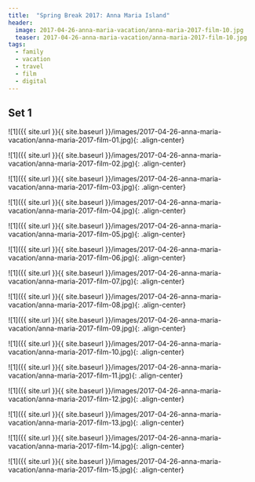 ```yaml
---
title:  "Spring Break 2017: Anna Maria Island"
header:
  image: 2017-04-26-anna-maria-vacation/anna-maria-2017-film-10.jpg
  teaser: 2017-04-26-anna-maria-vacation/anna-maria-2017-film-10.jpg
tags: 
  - family
  - vacation
  - travel
  - film
  - digital
---
```


## Set 1

<p></p>
![1]({{ site.url }}{{ site.baseurl }}/images/2017-04-26-anna-maria-vacation/anna-maria-2017-film-01.jpg){: .align-center}
<figcaption> </figcaption>
<p></p>

<p></p>
![1]({{ site.url }}{{ site.baseurl }}/images/2017-04-26-anna-maria-vacation/anna-maria-2017-film-02.jpg){: .align-center}
<figcaption> </figcaption>
<p></p>

<p></p>
![1]({{ site.url }}{{ site.baseurl }}/images/2017-04-26-anna-maria-vacation/anna-maria-2017-film-03.jpg){: .align-center}
<figcaption> </figcaption>
<p></p>

<p></p>
![1]({{ site.url }}{{ site.baseurl }}/images/2017-04-26-anna-maria-vacation/anna-maria-2017-film-04.jpg){: .align-center}
<figcaption> </figcaption>
<p></p>

<p></p>
![1]({{ site.url }}{{ site.baseurl }}/images/2017-04-26-anna-maria-vacation/anna-maria-2017-film-05.jpg){: .align-center}
<figcaption> </figcaption>
<p></p>

<p></p>
![1]({{ site.url }}{{ site.baseurl }}/images/2017-04-26-anna-maria-vacation/anna-maria-2017-film-06.jpg){: .align-center}
<figcaption> </figcaption>
<p></p>

<p></p>
![1]({{ site.url }}{{ site.baseurl }}/images/2017-04-26-anna-maria-vacation/anna-maria-2017-film-07.jpg){: .align-center}
<figcaption> </figcaption>
<p></p>

<p></p>
![1]({{ site.url }}{{ site.baseurl }}/images/2017-04-26-anna-maria-vacation/anna-maria-2017-film-08.jpg){: .align-center}
<figcaption> </figcaption>
<p></p>

<p></p>
![1]({{ site.url }}{{ site.baseurl }}/images/2017-04-26-anna-maria-vacation/anna-maria-2017-film-09.jpg){: .align-center}
<figcaption> </figcaption>
<p></p>

<p></p>
![1]({{ site.url }}{{ site.baseurl }}/images/2017-04-26-anna-maria-vacation/anna-maria-2017-film-10.jpg){: .align-center}
<figcaption> </figcaption>
<p></p>

<p></p>
![1]({{ site.url }}{{ site.baseurl }}/images/2017-04-26-anna-maria-vacation/anna-maria-2017-film-11.jpg){: .align-center}
<figcaption> </figcaption>
<p></p>

<p></p>
![1]({{ site.url }}{{ site.baseurl }}/images/2017-04-26-anna-maria-vacation/anna-maria-2017-film-12.jpg){: .align-center}
<figcaption> </figcaption>
<p></p>

<p></p>
![1]({{ site.url }}{{ site.baseurl }}/images/2017-04-26-anna-maria-vacation/anna-maria-2017-film-13.jpg){: .align-center}
<figcaption> </figcaption>
<p></p>

<p></p>
![1]({{ site.url }}{{ site.baseurl }}/images/2017-04-26-anna-maria-vacation/anna-maria-2017-film-14.jpg){: .align-center}
<figcaption> </figcaption>
<p></p>

<p></p>
![1]({{ site.url }}{{ site.baseurl }}/images/2017-04-26-anna-maria-vacation/anna-maria-2017-film-15.jpg){: .align-center}
<figcaption> </figcaption>
<p></p>

